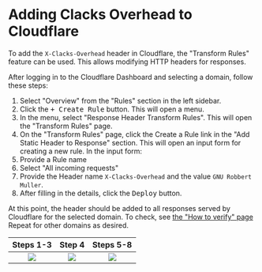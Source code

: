 # Adding Clacks Overhead to Cloudflare

To add the `X-Clacks-Overhead` header in Cloudflare, the "Transform Rules" feature can be used. This allows modifying HTTP headers for responses.

After logging in to the Cloudflare Dashboard and selecting a domain, follow these steps:

1. Select "Overview" from the "Rules" section in the left sidebar.
2. Click the <kbd>+ Create Rule</kbd> button. This will open a menu.
3. In the menu, select "Response Header Transform Rules". This will open the "Transform Rules" page.
4. On the "Transform Rules" page, click the <a>Create a Rule</a> link in the "Add Static Header to Response" section. This will open an input form for creating a new rule. In the input form:
5. Provide a Rule name
6. Select "All incoming requests"
7. Provide the Header name `X-Clacks-Overhead` and the value `GNU Robbert Muller`.
8. After filling in the details, click the <kbd>Deploy</kbd> button.

At this point, the header should be added to all responses served by Cloudflare for the selected domain. To check, see [the "How to verify" page][1] Repeat for other domains as desired.

| Steps 1-3 | Step 4 | Steps 5-8 |
| :-------: | :----: | :-------: |
| ![][2]    | ![][3] | ![][4]    |

[1]: ../verify-headers/
[2]: ../img/cloudflare.add-clacks.01.png
[3]: ../img/cloudflare.add-clacks.02.png
[4]: ../img/cloudflare.add-clacks.03.png
